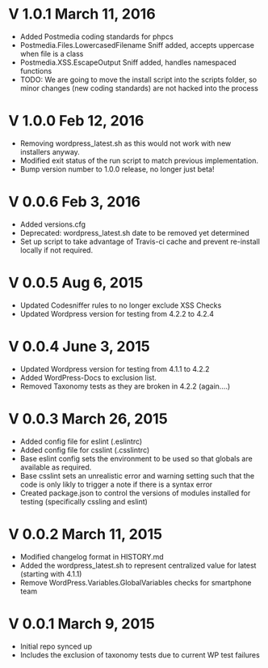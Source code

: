 V 1.0.1 March 11, 2016
============================
* Added Postmedia coding standards for phpcs
* Postmedia.Files.LowercasedFilename Sniff added, accepts uppercase when file is a class
* Postmedia.XSS.EscapeOutput Sniff added, handles namespaced functions
* TODO: We are going to move the install script into the scripts folder, so minor changes (new coding standards) are not hacked into the process

V 1.0.0 Feb 12, 2016
============================
* Removing wordpress_latest.sh as this would not work with new installers anyway.
* Modified exit status of the run script to match previous implementation.
* Bump version number to 1.0.0 release, no longer just beta!

V 0.0.6 Feb 3, 2016
============================
* Added versions.cfg
* Deprecated: wordpress_latest.sh date to be removed yet determined
* Set up script to take advantage of Travis-ci cache and prevent re-install locally if not required.

V 0.0.5 Aug 6, 2015
============================
* Updated Codesniffer rules to no longer exclude XSS Checks
* Updated Wordpress version for testing from 4.2.2 to 4.2.4

V 0.0.4 June 3, 2015
============================
* Updated Wordpress version for testing from 4.1.1 to 4.2.2
* Added WordPress-Docs to exclusion list.
* Removed Taxonomy tests as they are broken in 4.2.2  (again....)

V 0.0.3 March 26, 2015
============================
* Added config file for eslint (.eslintrc)
* Added config file for csslint (.csslintrc)
* Base eslint config sets the environment to be used so that globals are available as required.
* Base csslint sets an unrealistic error and warning setting such that the code is only likly to trigger a note if there is a syntax error
* Created package.json to control the versions of modules installed for testing (specifically cssling and eslint)

V 0.0.2 March 11, 2015
============================
* Modified changelog format in HISTORY.md
* Added the wordpress_latest.sh to represent centralized value for latest (starting with 4.1.1)
* Remove WordPress.Variables.GlobalVariables checks for smartphone team

V 0.0.1 March 9, 2015
============================
* Initial repo synced up
* Includes the exclusion of taxonomy tests due to current WP test failures
